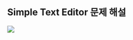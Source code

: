 Simple Text Editor 문제 해설
-----------------------------
<img src="https://user-images.githubusercontent.com/55957124/67276951-b0693200-f500-11e9-97e5-665869dd5197.PNG"></img>
